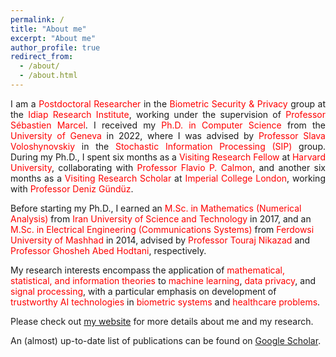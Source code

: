 ```yaml
---
permalink: /
title: "About me"
excerpt: "About me"
author_profile: true
redirect_from: 
  - /about/
  - /about.html
---
```



<p style="text-align: justify;">
I am a <span style="color: red;">Postdoctoral Researcher</span> in the <span style="color: red;">Biometric Security & Privacy</span> group at the <span style="color: red;">Idiap Research Institute</span>, working under the supervision of <span style="color: red;">Professor Sébastien Marcel</span>. I received my <span style="color: red;">Ph.D. in Computer Science</span> from the <span style="color: red;">University of Geneva</span> in 2022, where I was advised by <span style="color: red;">Professor Slava Voloshynovskiy</span> in the <span style="color: red;">Stochastic Information Processing (SIP)</span> group. During my Ph.D., I spent six months as a <span style="color: red;">Visiting Research Fellow</span> at <span style="color: red;">Harvard University</span>, collaborating with <span style="color: red;">Professor Flavio P. Calmon</span>, and another six months as a <span style="color: red;">Visiting Research Scholar</span> at <span style="color: red;">Imperial College London</span>, working with <span style="color: red;">Professor Deniz Gündüz</span>.

Before starting my Ph.D., I earned an <span style="color: red;">M.Sc. in Mathematics (Numerical Analysis)</span> from <span style="color: red;">Iran University of Science and Technology</span> in 2017, and an <span style="color: red;">M.Sc. in Electrical Engineering (Communications Systems)</span> from <span style="color: red;">Ferdowsi University of Mashhad</span> in 2014, advised by <span style="color: red;">Professor Touraj Nikazad</span> and <span style="color: red;">Professor Ghosheh Abed Hodtani</span>, respectively.

My research interests encompass the application of <span style="color: red;">mathematical, statistical, and information theories</span> to <span style="color: red;">machine learning</span>, <span style="color: red;">data privacy</span>, and <span style="color: red;">signal processing</span>, with a particular emphasis on development of <span style="color: red;">trustworthy AI technologies</span> in <span style="color: red;">biometric systems</span> and <span style="color: red;">healthcare problems</span>.
</p>


<p>Please check out <a href="http://www.behroozrazeghi.com/">my website</a> for more details about me and my research.</p>

<p>An (almost) up-to-date list of publications can be found on <a href="https://scholar.google.com/citations?user=MR0G8WgAAAAJ&hl=en">Google Scholar</a>.</p>

